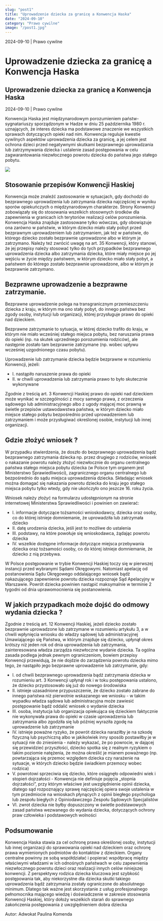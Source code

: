 ```yaml
---
slug: "post1"
title: "Uprowadzenie dziecka za granicę a Konwencja Haska"
date: "2024-09-10"
category: "Prawo cywilne"
image: "/post1.jpg"
---
```


<div class="relative bg-[url(/post1.jpg)] bg-cover bg-center bg-no-repeat h-[344px] w-[87vw] max-w-[1440px] object-cover hidden lg:block xl:mx-auto">
  <div class="absolute inset-0 bg-black opacity-30"></div>
  <div class="absolute bottom-4 left-4 flex flex-col gap-2">
    <div class="text-sm pt-2 pb-4 text-white">
      <span>2024-09-10</span> | <span>Prawo cywilne</span>
      <h1 class="text-3xl font-semibold">Uprowadzenie dziecka za granicę a Konwencja Haska</h1>
    </div>
  </div>
</div>

<section class="font-sens md:max-w-[700px] md:mx-auto">
<div class="block lg:hidden">
<h1 class=" text-3xl font-semibold">Uprowadzenie dziecka za granicę a Konwencja Haska</h1>

<div class="text-sm pt-2 pb-4">
  <span>2024-09-10</span> | <span>Prawo cywilne</span>
</div>
</div>

<div class="pl-5 border-l-2 border-[#B58C67] lg:mt-8">
<p class="text-xl">
  Konwencja Haska jest międzynarodowym porozumieniem państw-sygnatariuszy sporządzonym w Hadze w dniu 25 października 1980 r. uznających, że interes dziecka ma podstawowe znaczenie we wszystkich sprawach dotyczących opieki nad nim. Konwencja reguluje kwestie cywilnych aspektów uprowadzenia dziecka za granicę, a jej celem jest ochrona dzieci przed negatywnymi skutkami bezprawnego uprowadzania lub zatrzymywania dziecka i ustalenie zasad postępowania w celu zagwarantowania niezwłocznego powrotu dziecka do państwa jego stałego pobytu.
</p>
</div>

<div class="pt-10 lg:hidden">
<img src="/post1.jpg" />
</div>

<div class="pt-10 flex flex-col gap-4">
<h2 class="text-xl font-semibold">Stosowanie przepisów Konwencji Haskiej</h2>

<p>Konwencja może znaleźć zastosowanie w sytuacjach, gdy dochodzi do bezprawnego uprowadzenia lub zatrzymania dziecka najczęściej w wyniku sporów opiekuńczych o międzynarodowym charakterze. Strony Konwencji zobowiązały się do stosowania wszelkich stosownych środków dla zapewnienia w granicach ich terytoriów realizacji celów porozumienia. Konwencja Haska znajduje zastosowane tylko wówczas, gdy obowiązuje ona zarówno w państwie, w którym dziecko miało stały pobyt przed bezprawnym uprowadzeniem lub zatrzymaniem, jak też w państwie, do którego dziecko zostało bezprawnie uprowadzone albo w którym je zatrzymano. Należy też zwrócić uwagę na art. 35 Konwencji, który stanowi, że jej przepisy należy stosować tylko do tych przypadków bezprawnego uprowadzenia dziecka albo zatrzymania dziecka, które miały miejsce po jej wejściu w życie między państwem, w którym dziecko miało stały pobyt, a państwem do którego zostało bezprawnie uprowadzone, albo w którym je bezprawnie zatrzymano.</p>

</div>

<div class="pt-10 flex flex-col gap-4 ">
<h2 class="text-xl font-semibold">Bezprawne uprowadzenie a bezprawne zatrzymanie.</h2>

<p>Bezprawne uprowadzenie polega na transgranicznym przemieszczeniu dziecka z kraju, w którym ma ono stały pobyt, do innego państwa bez zgody osoby, instytucji lub organizacji, której przysługuje prawo do opieki nad dzieckiem.</p>

<p>Bezprawne zatrzymanie to sytuacja, w której dziecko trafiło do kraju, w którym nie miało wcześniej stałego miejsca pobytu, <span class="underline">bez naruszania prawa do opieki</span> (np. na skutek uprzedniego porozumienia rodziców), <span class="underline">ale następnie zostało tam bezprawnie zatrzymane</span> (np. wobec upływu wcześniej uzgodnionego czasu pobytu).</p>

<p>Uprowadzenie lub zatrzymanie dziecka będzie bezprawne w rozumieniu Konwencji, jeżeli:</p>

<ul>
<li class="pl-2 pt-2">I. nastąpiło naruszenie prawa do opieki</li>
<li class="pl-2 pt-2">II. w chwili uprowadzenia lub zatrzymania prawo to było skutecznie wykonywane</li>
</ul>

<p>Zgodnie z treścią art. 3 Konwencji Haskiej prawo do opieki nad dzieckiem może wynikać w szczególności z mocy samego prawa, z orzeczenia sądowego lub administracyjnego albo z ugody mającej moc prawną w świetle przepisów ustawodawstwa państwa, w którym dziecko miało miejsce stałego pobytu bezpośrednio przed uprowadzeniem lub zatrzymaniem  i może przysługiwać określonej osobie, instytucji lub innej organizacji.</p>

</div>

<div class="flex flex-col gap-4 pt-8">
<h2 class="text-xl font-semibold">Gdzie złożyć wniosek ?</h2>

<p>W przypadku stwierdzenia, że doszło do bezprawnego uprowadzenia bądź bezprawnego zatrzymania dziecka np. przez drugiego z rodziców, wniosek o nakazanie powrotu należy złożyć niezwłocznie do organu centralnego państwa stałego miejsca pobytu dziecka (w Polsce tym organem jest Ministerstwo Sprawiedliwości), zagranicznego organu centralnego lub bezpośrednio do sądu miejsca uprowadzenia dziecka. Składając wniosek można domagać się nakazania powrotu dziecka do kraju jego stałego miejsca pobytu tylko wtedy, gdy <span class="underline">nie ukończyło ono jeszcze 16. roku życia.</span>
</p>

<p>Wniosek należy złożyć na formularzu udostępnionym na stronie internetowej Ministerstwa Sprawiedliwości i powinien on zawierać:</p>

<ul>
<li class="pl-2 pt-2">I. informacje dotyczące tożsamości wnioskodawcy, dziecka oraz osoby, co do której istnieje domniemanie, że uprowadziła lub zatrzymała dziecko</li>
<li class="pl-2 pt-2">II. datę urodzenia dziecka, jeśli jest to możliwe do ustalenia</li>
<li class="pl-2 pt-2">III. podstawy, na które powołuje się wnioskodawca, żądając powrotu dziecka</li>
<li class="pl-2 pt-2">IV. wszelkie dostępne informacje dotyczące miejsca przebywania dziecka oraz tożsamości osoby, co do której istnieje domniemanie, że dziecko z nią przebywa.</li>
</ul>

<p>W Polsce postępowanie w trybie Konwencji Haskiej toczy się w pierwszej instancji przed wybranymi Sądami Okręgowymi. Natomiast apelację od postanowienia Sądu Okręgowego oddalającego wniosek bądź nakazującego zapewnienie powrotu dziecka rozpoznaje Sąd Apelacyjny w Warszawie. Powrót dziecka powinien nastąpić maksymalnie w terminie 2 tygodni od dnia uprawomocnienia się postanowienia.</p>

</div>

<div class="flex flex-col gap-4 pt-8">
<h2 class="text-xl font-semibold">W jakich przypadkach może dojść do odmowy wydania dziecka ?</h2>

<p>Zgodnie z treścią art. 12 Konwencji Haskiej, <span class="italic">jeżeli dziecko zostało bezprawnie uprowadzone lub zatrzymane w rozumieniu artykułu 3, a w chwili wpłynięcia wniosku do władzy sądowej lub administracyjnej Umawiającego się Państwa, w którym znajduje się dziecko, upłynął okres krótszy niż jeden rok od dnia uprowadzenia lub zatrzymania, zainteresowana władza zarządza niezwłoczne wydanie dziecka.</span> Ta ogólna zasada podlega jednak pewnym ograniczeniom, bowiem przepisy Konwencji przewidują, że <span class="underline">nie dojdzie do zarządzenia</span> powrotu dziecka mimo tego, że nastąpiło jego bezprawne uprowadzenie lub zatrzymanie, gdy:</p>

<ul>
<li class="pl-2 pt-2">I. od chwili bezprawnego uprowadzenia bądź zatrzymania dziecka w rozumieniu art. 3 Konwencji upłynął rok i w toku postępowania ustalono, że dziecko przystosowało się̨ już do nowego środowiska</li>

<li class="pl-2 pt-2">II. istnieje uzasadnione przypuszczenie, że dziecko zostało zabrane do innego państwa niż pierwotnie wskazanego we wniosku - w takim wypadku władza sądowa lub administracyjna może zawiesić postępowanie bądź oddalić wniosek o wydanie dziecka</li>

<li class="pl-2 pt-2">III. osoba, instytucja lub organizacja opiekująca się dzieckiem faktycznie nie wykonywała prawa do opieki w czasie uprowadzenia lub zatrzymania albo zgodziła się lub później wyraziła zgodę na uprowadzenie lub zatrzymanie</li>

<li class="pl-2 pt-2">IV. istnieje poważne ryzyko, że powrót dziecka naraziłby je na szkodę fizyczną lub psychiczną albo w jakikolwiek inny sposób postawiłby je w sytuacji nie do zniesienia - należy wykazać, że po powrocie, w dającej się przewidzieć przyszłości, dziecko spotka się z realnym ryzykiem o takim poziomie natężenia, że można określić je mianem poważnego (np. powtarzająca się przemoc względem dziecka czy narażenie na sytuacje, w których dziecko będzie świadkiem przemocy wobec rodzica)</li>

<li class="pl-2 pt-2">V. powrotowi sprzeciwia się dziecko, które osiągnęło odpowiedni wiek i stopień dojrzałości - Konwencja nie definiuje pojęcia „stopnia dojrzałości”, przy którym właściwe jest uwzględnienie opinii dziecka, dlatego sąd rozpoznający sprawę najczęściej opiera swoje ustalenia w tym przedmiocie na wnioskach płynących   z opinii biegłego psychologa lub zespołu biegłych z Opiniodawczego Zespołu Sądowych Specjalistów</li>

<li class="pl-2 pt-2">VI. zwrot dziecka nie byłby dopuszczony w świetle podstawowych zasad państwa wezwanego do wydania dziecka, dotyczących ochrony praw człowieka i podstawowych wolności</li>
</ul>

</div>

<div class="flex flex-col gap-4 pt-8">
<h2 class="text-xl font-semibold">Podsumowanie</h2>

<p>Konwencja Haska stawia za cel ochronę prawa określonej osoby, instytucji lub innej organizacji do sprawowania opieki nad dzieckiem oraz ochronę prawa wymienionych podmiotów do kontaktów z dzieckiem. Organy centralne powinny ze sobą współdziałać i popierać współpracę między właściwymi władzami w ich odnośnych państwach w celu zapewnienia niezwłocznego powrotu dzieci oraz realizacji innych celów niniejszej konwencji. Z perspektywy rodzica dziecka kluczowa jest szybkość postępowania tak, aby niekorzystne dla dziecka skutki takiego uprowadzenia bądź zatrzymania zostały ograniczone do absolutnego minimum. Dlatego tak ważne jest skorzystanie z usług profesjonalnego pełnomocnika mającego wiedzę i doświadczenie w zakresie stosowania Konwencji Haskiej, który dołoży wszelkich starań do sprawnego zakończenia postępowania z uwzględnieniem dobra dziecka</p>

</div>

<p class="py-4">Autor: Adwokat Paulina Komenda</p>

<div class="mt-1 w-full h-[2px] bg-[#B58C67]"></div>
</section>
